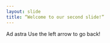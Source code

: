 ```yaml
---
layout: slide
title: “Welcome to our second slide!”
---
```

Ad astra
Use the left arrow to go back!
